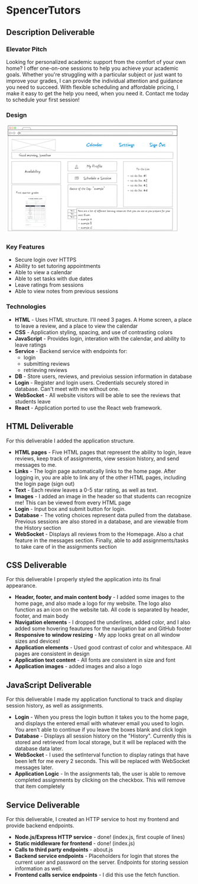 # SpencerTutors
## Description Deliverable
### Elevator Pitch
Looking for personalized academic support from the comfort of your own home? I offer one-on-one sessions to help you achieve your academic goals. Whether you're struggling with a particular subject or just want to improve your grades, I can provide the individual attention and guidance you need to succeed. With flexible scheduling and affordable pricing, I make it easy to get the help you need, when you need it. Contact me today to schedule your first session!
### Design
<picture>
  <source media="(prefers-color-scheme: dark)" srcset="Picture1.png">
  <img alt="This picture was made with NinjaMock. If you can't see it, I had a really hard time figuring out how to include it in here since I needed a URL" src="Picture1.png">
</picture>

### Key Features
- Secure login over HTTPS
- Ability to set tutoring appointments
- Able to view a calendar
- Able to set tasks with due dates
- Leave ratings from sessions
- Able to view notes from previous sessions
### Technologies
- **HTML** - Uses HTML structure. I'll need 3 pages. A Home screen, a place to leave a review, and a place to view the calendar
- **CSS** - Application styling, spacing, and use of contrasting colors
- **JavaScript** - Provides login, interation with the calendar, and ability to leave ratings
- **Service** - Backend service with endpoints for:
    - login
    - submitting reviews
    - retrieving reviews
- **DB** - Store users, reviews, and previoius session information in database
- **Login** - Register and login users. Credentials securely stored in database. Can't meet with me without one.
- **WebSocket** - All website visitors will be able to see the reviews that students leave
- **React** - Application ported to use the React web framework.
## HTML Deliverable
For this deliverable I added the application structure.
- **HTML pages** - Five HTML pages that represent the ability to login, leave reviews, keep track of assignments, view session history, and send messages to me.
- **Links** - The login page automatically links to the home page. After logging in, you are able to link any of the other HTML pages, including the login page (sign out)
- **Text** - Each review leaves a 0-5 star rating, as well as text.
- **Images** - I added an image in the header so that students can recognize me! This can be viewed from every HTML page
- **Login** - Input box and submit button for login.
- **Database** - The voting choices represent data pulled from the database. Previous sessions are also stored in a database, and are viewable from the History section
- **WebSocket** - Displays all reviews from to the Homepage. Also a chat feature in the messages section. Finally, able to add assignments/tasks to take care of in the assignments section

## CSS Deliverable
For this deliverable I properly styled the application into its final appearance.

- **Header, footer, and main content body** - I added some images to the home page, and also made a logo for my website. The logo also function as an icon on the website tab. All code is separated by header, footer, and main body
- **Navigation elements** - I dropped the underlines, added color, and I also added some hovering feautures for the navigation bar and GitHub footer
- **Responsive to window resizing** - My app looks great on all window sizes and devices!
- **Application elements** - Used good contrast of color and whitespace. All pages are consistent in design
- **Application text content** - All fonts are consistent in size and font
- **Application images** - added images and also a logo

## JavaScript Deliverable
For this deliverable I made my application functional to track and display session history, as well as assignments.

- **Login** - When you press the login button it takes you to the home page, and displays the entered email with whatever email you used to login. You aren't able to continue if you leave the boxes blank and click login
- **Database** - Displays all session history on the "History". Currently this is stored and retrieved from local storage, but it will be replaced with the database data later.
- **WebSocket** - I used the setInterval function to display ratings that have been left for me every 2 seconds. This will be replaced with WebSocket messages later.
- **Application Logic** - In the assignments tab, the user is able to remove completed assignments by clicking on the checkbox. This will remove that item completely

## Service Deliverable
For this deliverable, I created an HTTP service to host my frontend and provide backend endpoints.

- **Node.js/Express HTTP service** - done! (index.js, first couple of lines)
- **Static middleware for frontend** - done! (index.js)
- **Calls to third party endpoints** - about.js
- **Backend service endpoints** - Placeholders for login that stores the current user and password on the server. Endpoints for storing session information as well.
- **Frontend calls service endpoints** - I did this use the fetch function.